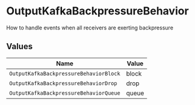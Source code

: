 # OutputKafkaBackpressureBehavior

How to handle events when all receivers are exerting backpressure


## Values

| Name                                   | Value                                  |
| -------------------------------------- | -------------------------------------- |
| `OutputKafkaBackpressureBehaviorBlock` | block                                  |
| `OutputKafkaBackpressureBehaviorDrop`  | drop                                   |
| `OutputKafkaBackpressureBehaviorQueue` | queue                                  |